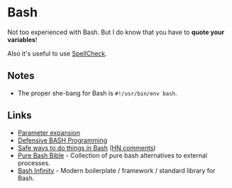 # Bash

Not too experienced with Bash. But I do know that you have to **quote your variables**!

Also it's useful to use [SpellCheck](https://www.shellcheck.net).

## Notes

- The proper she-bang for Bash is `#!/usr/bin/env bash`.

## Links

- [Parameter expansion](http://wiki.bash-hackers.org/syntax/pe)
- [Defensive BASH Programming](http://www.kfirlavi.com/blog/2012/11/14/defensive-bash-programming/)
- [Safe ways to do things in Bash](https://github.com/anordal/shellharden/blob/master/how_to_do_things_safely_in_bash.md#readme) ([HN comments](https://news.ycombinator.com/item?id=17057596))
- [Pure Bash Bible](https://github.com/dylanaraps/pure-bash-bible#readme) - Collection of pure bash alternatives to external processes.
- [Bash Infinity](https://github.com/niieani/bash-oo-framework) - Modern boilerplate / framework / standard library for Bash.
